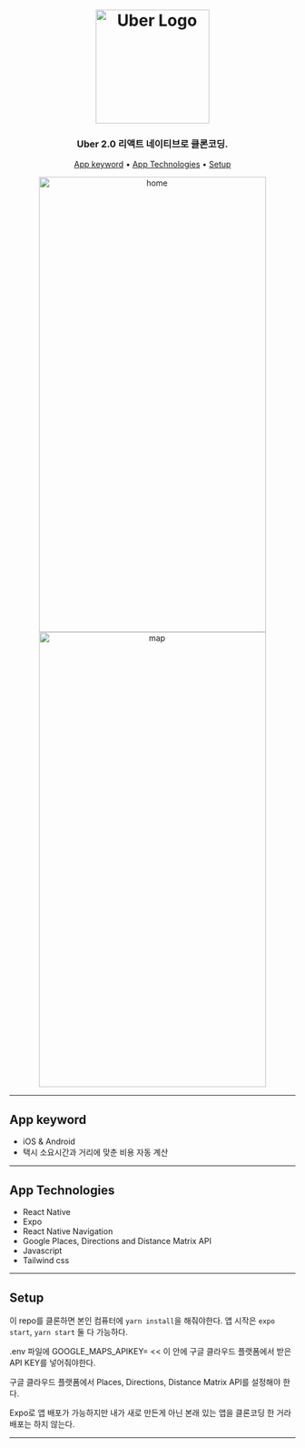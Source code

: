 <h1 align="center">
  <img width="200px" src="https://upload.wikimedia.org/wikipedia/commons/thumb/5/58/Uber_logo_2018.svg/2560px-Uber_logo_2018.svg.png" alt="Uber Logo" />
  <br />
</h1>

<h3 align="center">
   Uber 2.0 리액트 네이티브로 클론코딩</a>.
</h3>

<p align="center">
  <a href="#app-keyword">App keyword</a> •
  <a href="#app-technologies">App Technologies</a> •
  <a href="#setup">Setup</a>
</p>
<div align="center">
  <img width="400px" height="800px" style="object-fit: contain" src="https://user-images.githubusercontent.com/101033246/175938032-c69c6004-9649-4b70-847b-a748193fe34a.png" alt="home" />
  <img width="400px" height="800px" style="object-fit: contain" src="https://user-images.githubusercontent.com/101033246/175938047-792f2b66-dc4d-4514-8368-d2381a5f1a1f.png" alt="map" />
</div>

---

## App keyword

- iOS & Android
- 택시 소요시간과 거리에 맞춘 비용 자동 계산

---

## App Technologies

- React Native
- Expo
- React Native Navigation
- Google Places, Directions and Distance Matrix API
- Javascript
- Tailwind css

---

## Setup

이 repo를 클론하면 본인 컴퓨터에 `yarn install`을 해줘야한다.
앱 시작은 `expo start`, `yarn start` 둘 다 가능하다.

.env 파일에 GOOGLE_MAPS_APIKEY= << 이 안에 구글 클라우드 플랫폼에서 받은 API KEY를 넣어줘야한다.

구글 클라우드 플랫폼에서 Places, Directions, Distance Matrix API를 설정해야 한다.

Expo로 앱 배포가 가능하지만 내가 새로 만든게 아닌 본래 있는 앱을 클론코딩 한 거라 배포는 하지 않는다.

---
